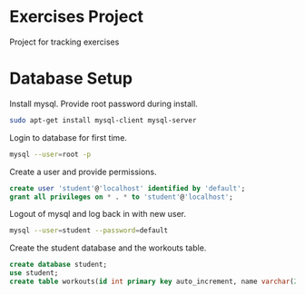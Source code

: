 # Exercises Project
Project for tracking exercises

# Database Setup
Install mysql. Provide root password during install.
```bash
sudo apt-get install mysql-client mysql-server
```
Login to database for first time.
```bash
mysql --user=root -p
```
Create a user and provide permissions.
```sql
create user 'student'@'localhost' identified by 'default';
grant all privileges on * . * to 'student'@'localhost';
```
Logout of mysql and log back in with new user.
```bash
mysql --user=student --password=default
```
Create the student database and the workouts table.
```sql
create database student;
use student;
create table workouts(id int primary key auto_increment, name varchar(255) not null, reps int, weight int, date date, lbs boolean);
```

